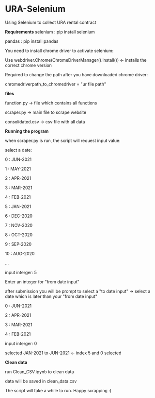 # URA-Selenium
Using Selenium to collect URA rental contract

**Requirements**
selenium : pip install selenium

pandas : pip install pandas

You need to install chrome driver to activate selenium: 

Use webdriver.Chrome(ChromeDriverManager().install()) <- installs the correct chrome version

Required to change the path after you have downloaded chrome driver:

chromedriverpath_to_chromedriver = "ur file path"


**files**

function.py -> file which contains all functions

scraper.py -> main file to scrape website

consolidated.csv -> csv file with all data



**Running the program**

when scraper.py is run, the script will request input value:

select a date: 

0 : JUN-2021

1 : MAY-2021

2 : APR-2021

3 : MAR-2021

4 : FEB-2021

5 : JAN-2021

6 : DEC-2020

7 : NOV-2020

8 : OCT-2020

9 : SEP-2020

10 : AUG-2020

...

input interger: 5

Enter an integer for "from date input"

after submission you will be prompt to select a "to date input" -> select a date which is later than your "from date input"

0 : JUN-2021

2 : APR-2021

3 : MAR-2021

4 : FEB-2021

input interger: 0

selected  JAN-2021  to  JUN-2021 <- index 5 and 0 selected


**Clean data**

run Clean_CSV.ipynb to clean data

data will be saved in clean_data.csv

The script will take a while to run. Happy scrapping :)




